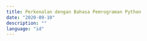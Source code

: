 ```yaml
---
title: Perkenalan dengan Bahasa Pemrograman Python
date: "2020-09-10"
description: ""
language: "id"
---
```

